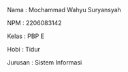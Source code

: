 Nama    : Mochammad Wahyu Suryansyah

NPM     : 2206083142

Kelas   : PBP E

Hobi    : Tidur

Jurusan : Sistem Informasi